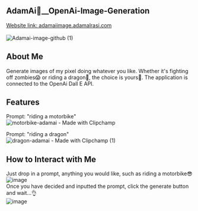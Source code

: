 ## AdamAi🤖__OpenAi-Image-Generation
[Website link: adamaiimage.adamalrasi.com](https://www.adamaiimage.adamalrasi.com) <br> <br>
![Adamai-image-github (1)](https://github.com/adamalrasi/AdamAi__OpenAi-Image-Generator/assets/147779056/8ecaefa2-014d-4391-83ea-1a875b7b9336)

## About Me
Generate images of my pixel doing whatever you like. Whether it's fighting off zombies😱 or riding a dragon🐉, the choice is yours🙌. The application is connected to the OpenAi Dall E API.

## Features
Prompt: "riding a motorbike"<br>
![motorbike-adamai - Made with Clipchamp](https://github.com/adamalrasi/AdamAi__OpenAi-Image-Generator/assets/147779056/33e9fdcd-7ef8-41d2-a24a-1e35e9b32ec4)

Prompt: "riding a dragon"<br>
![dragon-adamai - Made with Clipchamp (1)](https://github.com/adamalrasi/AdamAi__OpenAi-Image-Generator/assets/147779056/a639651f-e8c9-4ab9-a01b-ed3a1a795b51)



## How to Interact with Me
Just drop in a prompt, anything you would like, such as riding a motorbike😎 <br>
![image](https://github.com/adamalrasi/AdamAi__OpenAi-Image-Generator/assets/147779056/8e2b44dc-bf48-48b3-a7c7-2b192e5780e5) <br>
Once you have decided and inputted the prompt, click the generate button and wait...👌 <br>
![image](https://github.com/adamalrasi/AdamAi__OpenAi-Image-Generator/assets/147779056/12b22cd7-5043-4be2-96ef-92a5c2a4f390)

